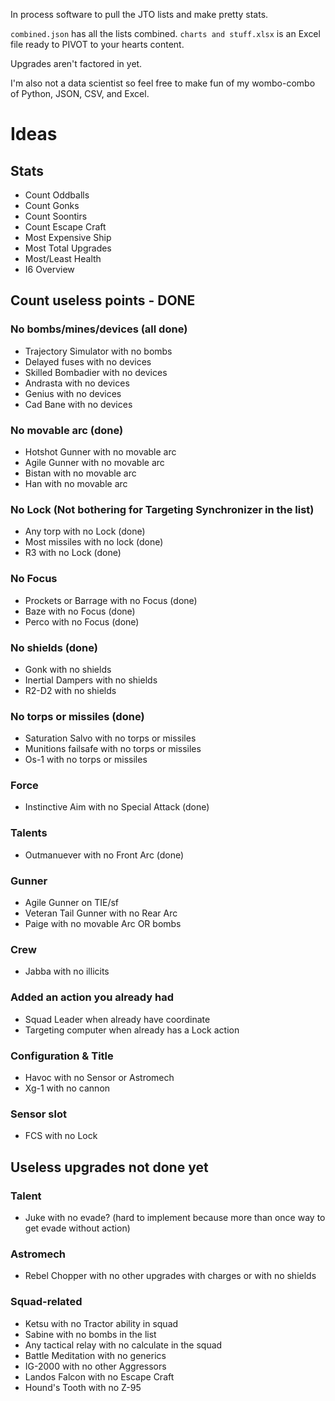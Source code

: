 In process software to pull the JTO lists and make pretty stats.

`combined.json` has all the lists combined.
`charts and stuff.xlsx` is an Excel file ready to PIVOT to your hearts content.

Upgrades aren't factored in yet.

I'm also not a data scientist so feel free to make fun of my wombo-combo of Python, JSON, CSV, and Excel.

# Ideas
## Stats
* Count Oddballs
* Count Gonks
* Count Soontirs
* Count Escape Craft
* Most Expensive Ship
* Most Total Upgrades
* Most/Least Health
* I6 Overview

## Count useless points - DONE
### No bombs/mines/devices (all done)
* Trajectory Simulator with no bombs
* Delayed fuses with no devices
* Skilled Bombadier with no devices
* Andrasta with no devices
* Genius with no devices
* Cad Bane with no devices

### No movable arc (done)
* Hotshot Gunner with no movable arc
* Agile Gunner with no movable arc
* Bistan with no movable arc
* Han with no movable arc

### No Lock (Not bothering for Targeting Synchronizer in the list)
* Any torp with no Lock (done)
* Most missiles with no lock (done)
* R3 with no Lock (done)

### No Focus
* Prockets or Barrage with no Focus (done)
* Baze with no Focus (done)
* Perco with no Focus (done)

### No shields (done)
* Gonk with no shields
* Inertial Dampers with no shields
* R2-D2 with no shields

### No torps or missiles (done)
* Saturation Salvo with no torps or missiles
* Munitions failsafe with no torps or missiles
* Os-1 with no torps or missiles

### Force
* Instinctive Aim with no Special Attack (done)

### Talents
* Outmanuever with no Front Arc (done)

### Gunner
* Agile Gunner on TIE/sf
* Veteran Tail Gunner with no Rear Arc
* Paige with no movable Arc OR bombs

### Crew
* Jabba with no illicits

### Added an action you already had
* Squad Leader when already have coordinate
* Targeting computer when already has a Lock action

### Configuration & Title
* Havoc with no Sensor or Astromech
* Xg-1 with no cannon

### Sensor slot
* FCS with no Lock 

## Useless upgrades not done yet

### Talent
* Juke with no evade? (hard to implement because more than once way to get evade without action)

### Astromech
* Rebel Chopper with no other upgrades with charges or with no shields

### Squad-related
* Ketsu with no Tractor ability in squad
* Sabine with no bombs in the list 
* Any tactical relay with no calculate in the squad
* Battle Meditation with no generics
* IG-2000 with no other Aggressors
* Landos Falcon with no Escape Craft
* Hound's Tooth with no Z-95
